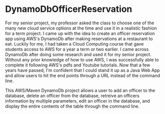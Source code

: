 # DynamoDbOfficerReservation  
  
  
For my senior project, my professor asked the class to choose one of the many new cloud service options at the time and use it in a realistic fashion for a term project. I came up with the idea to create an officer reservation app using AWS's DynamoDb after making reservations at a restaurant to eat. Luckily for me, I had taken a Cloud Computing course that gave students access to AWS for a year a term or two earlier. I came across DynamoDb after doing some research and used it for my senior project. Without any prior knowledge of how to use AWS, I was successfully able to complete it following AWS's pdfs and Youtube tutorials. Now that a few years have passed, I'm confident that I could stand it up as a Java Web App and allow users to hit the end points through a URL instead of the command line.  
  
This AWS/Maven DynamoDb project allows a user to add an officer to the database, delete an officer from the database, retreive an officers information by multiple parameters, edit an officer in the database, and display the entire contents of the table through the command line. 
